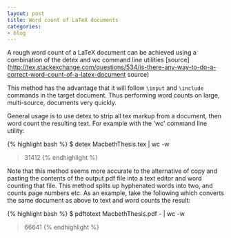 ```yaml
---
layout: post
title: Word count of LaTeX documents
categories:
- blog
---
```


A rough word count of a LaTeX document can be achieved using a combination of the detex and wc command line utilities [source](http://tex.stackexchange.com/questions/534/is-there-any-way-to-do-a-correct-word-count-of-a-latex-document source)

This method has the advantage that it will follow `\input` and `\include` commands in the target document. Thus performing word counts on large, multi-source, documents very quickly.

General usage is to use detex to strip all tex markup from a document, then word count the resulting text. For example with the 'wc' command line utility:

{% highlight bash %}
$ detex MacbethThesis.tex | wc -w
> 31412
{% endhighlight %}

Note that this method seems more accurate to the alternative of copy and pasting the contents of the output pdf file into a text editor and word counting that file. This method splits up hyphenated words into two, and counts page numbers etc. As an example, take the following which converts the same document as above to text and word counts the result:

{% highlight bash %}
$ pdftotext MacbethThesis.pdf - | wc -w
> 66641
{% endhighlight %}
